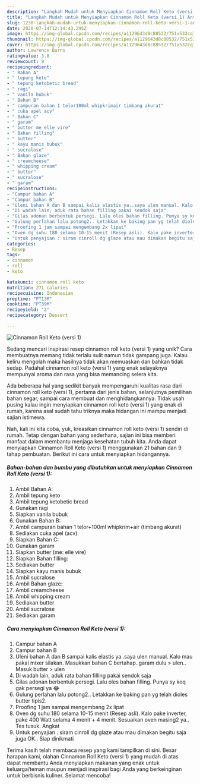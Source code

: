 ```yaml
---
description: "Langkah Mudah untuk Menyiapkan Cinnamon Roll Keto (versi 1) Anti Gagal"
title: "Langkah Mudah untuk Menyiapkan Cinnamon Roll Keto (versi 1) Anti Gagal"
slug: 1230-langkah-mudah-untuk-menyiapkan-cinnamon-roll-keto-versi-1-anti-gagal
date: 2020-07-14T12:14:43.295Z
image: https://img-global.cpcdn.com/recipes/a1129643d8c88532/751x532cq70/cinnamon-roll-keto-versi-1-foto-resep-utama.jpg
thumbnail: https://img-global.cpcdn.com/recipes/a1129643d8c88532/751x532cq70/cinnamon-roll-keto-versi-1-foto-resep-utama.jpg
cover: https://img-global.cpcdn.com/recipes/a1129643d8c88532/751x532cq70/cinnamon-roll-keto-versi-1-foto-resep-utama.jpg
author: Lawrence Burns
ratingvalue: 3.8
reviewcount: 9
recipeingredient:
- " Bahan A"
- " tepung keto"
- " tepung ketobetic bread"
- " ragi"
- " vanila bubuk"
- " Bahan B"
- " campuran bahan 1 telor100ml whipkrimair timbang akurat"
- " cuka apel acv"
- " Bahan C"
- " garam"
- " butter me elle vire"
- " Bahan filling"
- " butter"
- " kayu manis bubuk"
- " sucralose"
- " Bahan glaze"
- " creamcheese"
- " whipping cream"
- " butter"
- " sucralose"
- " garam"
recipeinstructions:
- "Campur bahan A"
- "Campur bahan B"
- "Uleni bahan A dan B sampai kalis elastis ya..saya ulen manual. Kalo mau pakai mixer silakan. Masukkan bahan C bertahap..garam dulu &gt; ulen.. Masuk butter &gt; ulen"
- "Di wadah lain, aduk rata bahan filling pakai sendok saja"
- "Gilas adonan berbentuk persegi. Lalu oles bahan filling. Punya sy koq gak persegi ya 😂"
- "Gulung perlahan lalu potong2.. Letakkan ke baking pan yg telah dioles butter tipis2."
- "Proofing 1 jam sampai mengembang 2x lipat"
- "Oven dg suhu 180 selama 10-15 menit (Resep asli). Kalo pake inverter, pake 400 Watt selama 4 menit + 4 menit. Sesuaikan oven masing2 ya.. Tes tusuk. Angkat"
- "Untuk penyajian : siram cinroll dg glaze atau mau dimakan begitu saja juga OK.. Siap dinikmati"
categories:
- Resep
tags:
- cinnamon
- roll
- keto

katakunci: cinnamon roll keto 
nutrition: 271 calories
recipecuisine: Indonesian
preptime: "PT13M"
cooktime: "PT39M"
recipeyield: "2"
recipecategory: Dessert

---
```



![Cinnamon Roll Keto (versi 1)](https://img-global.cpcdn.com/recipes/a1129643d8c88532/751x532cq70/cinnamon-roll-keto-versi-1-foto-resep-utama.jpg)

Sedang mencari inspirasi resep cinnamon roll keto (versi 1) yang unik? Cara membuatnya memang tidak terlalu sulit namun tidak gampang juga. Kalau keliru mengolah maka hasilnya tidak akan memuaskan dan bahkan tidak sedap. Padahal cinnamon roll keto (versi 1) yang enak selayaknya mempunyai aroma dan rasa yang bisa memancing selera kita.

Ada beberapa hal yang sedikit banyak mempengaruhi kualitas rasa dari cinnamon roll keto (versi 1), pertama dari jenis bahan, selanjutnya pemilihan bahan segar, sampai cara membuat dan menghidangkannya. Tidak usah pusing kalau ingin menyiapkan cinnamon roll keto (versi 1) yang enak di rumah, karena asal sudah tahu triknya maka hidangan ini mampu menjadi sajian istimewa.




Nah, kali ini kita coba, yuk, kreasikan cinnamon roll keto (versi 1) sendiri di rumah. Tetap dengan bahan yang sederhana, sajian ini bisa memberi manfaat dalam membantu menjaga kesehatan tubuh kita. Anda dapat menyiapkan Cinnamon Roll Keto (versi 1) menggunakan 21 bahan dan 9 tahap pembuatan. Berikut ini cara untuk menyiapkan hidangannya.

<!--inarticleads1-->

##### Bahan-bahan dan bumbu yang dibutuhkan untuk menyiapkan Cinnamon Roll Keto (versi 1):

1. Ambil  Bahan A:
1. Ambil  tepung keto
1. Ambil  tepung ketobetic bread
1. Gunakan  ragi
1. Siapkan  vanila bubuk
1. Gunakan  Bahan B:
1. Ambil  campuran bahan 1 telor+100ml whipkrim+air (timbang akurat)
1. Sediakan  cuka apel (acv)
1. Siapkan  Bahan C:
1. Gunakan  garam
1. Siapkan  butter (me: elle vire)
1. Siapkan  Bahan filling:
1. Sediakan  butter
1. Siapkan  kayu manis bubuk
1. Ambil  sucralose
1. Ambil  Bahan glaze:
1. Ambil  creamcheese
1. Ambil  whipping cream
1. Sediakan  butter
1. Ambil  sucralose
1. Sediakan  garam




<!--inarticleads2-->

##### Cara menyiapkan Cinnamon Roll Keto (versi 1):

1. Campur bahan A
1. Campur bahan B
1. Uleni bahan A dan B sampai kalis elastis ya..saya ulen manual. Kalo mau pakai mixer silakan. Masukkan bahan C bertahap..garam dulu &gt; ulen.. Masuk butter &gt; ulen
1. Di wadah lain, aduk rata bahan filling pakai sendok saja
1. Gilas adonan berbentuk persegi. Lalu oles bahan filling. Punya sy koq gak persegi ya 😂
1. Gulung perlahan lalu potong2.. Letakkan ke baking pan yg telah dioles butter tipis2.
1. Proofing 1 jam sampai mengembang 2x lipat
1. Oven dg suhu 180 selama 10-15 menit (Resep asli). Kalo pake inverter, pake 400 Watt selama 4 menit + 4 menit. Sesuaikan oven masing2 ya.. Tes tusuk. Angkat
1. Untuk penyajian : siram cinroll dg glaze atau mau dimakan begitu saja juga OK.. Siap dinikmati




Terima kasih telah membaca resep yang kami tampilkan di sini. Besar harapan kami, olahan Cinnamon Roll Keto (versi 1) yang mudah di atas dapat membantu Anda menyiapkan makanan yang enak untuk keluarga/teman maupun menjadi inspirasi bagi Anda yang berkeinginan untuk berbisnis kuliner. Selamat mencoba!

